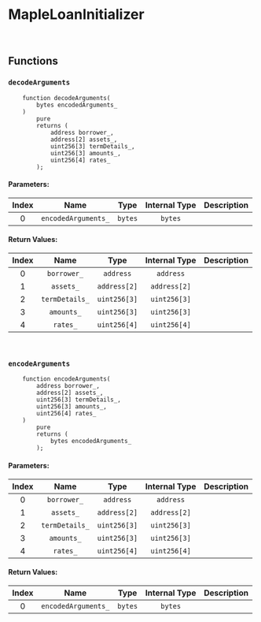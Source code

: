 # MapleLoanInitializer



<br />


## Functions

### `decodeArguments`



```solidity
    function decodeArguments(
        bytes encodedArguments_
    )
        pure
        returns (
            address borrower_,
            address[2] assets_,
            uint256[3] termDetails_,
            uint256[3] amounts_,
            uint256[4] rates_
        );
```

#### Parameters:
| Index | Name | Type | Internal Type | Description |
| :---: | :--: | :--: | :-----------: | :---------- |
| 0 | `encodedArguments_` | `bytes` | `bytes` |  |


#### Return Values:
| Index | Name | Type | Internal Type | Description |
| :---: | :--: | :--: | :-----------: | :---------- |
| 0 | `borrower_` | `address` | `address` |  |
| 1 | `assets_` | `address[2]` | `address[2]` |  |
| 2 | `termDetails_` | `uint256[3]` | `uint256[3]` |  |
| 3 | `amounts_` | `uint256[3]` | `uint256[3]` |  |
| 4 | `rates_` | `uint256[4]` | `uint256[4]` |  |


<br />

### `encodeArguments`



```solidity
    function encodeArguments(
        address borrower_,
        address[2] assets_,
        uint256[3] termDetails_,
        uint256[3] amounts_,
        uint256[4] rates_
    )
        pure
        returns (
            bytes encodedArguments_
        );
```

#### Parameters:
| Index | Name | Type | Internal Type | Description |
| :---: | :--: | :--: | :-----------: | :---------- |
| 0 | `borrower_` | `address` | `address` |  |
| 1 | `assets_` | `address[2]` | `address[2]` |  |
| 2 | `termDetails_` | `uint256[3]` | `uint256[3]` |  |
| 3 | `amounts_` | `uint256[3]` | `uint256[3]` |  |
| 4 | `rates_` | `uint256[4]` | `uint256[4]` |  |


#### Return Values:
| Index | Name | Type | Internal Type | Description |
| :---: | :--: | :--: | :-----------: | :---------- |
| 0 | `encodedArguments_` | `bytes` | `bytes` |  |


<br />
